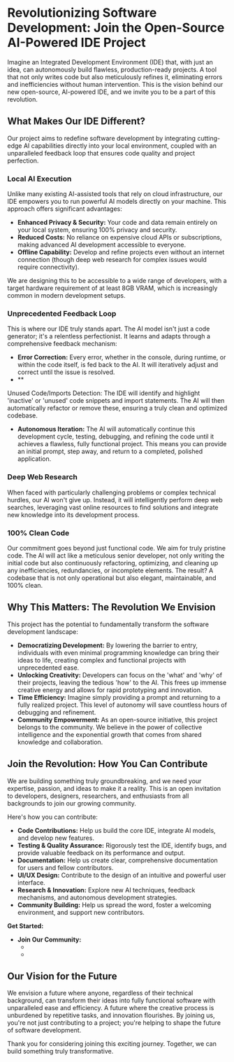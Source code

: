 # Revolutionizing Software Development: Join the Open-Source AI-Powered IDE Project

Imagine an Integrated Development Environment (IDE) that, with just an idea, can autonomously build flawless, production-ready projects. A tool that not only writes code but also meticulously refines it, eliminating errors and inefficiencies without human intervention. This is the vision behind our new open-source, AI-powered IDE, and we invite you to be a part of this revolution.

## What Makes Our IDE Different?

Our project aims to redefine software development by integrating cutting-edge AI capabilities directly into your local environment, coupled with an unparalleled feedback loop that ensures code quality and project perfection.

### Local AI Execution
Unlike many existing AI-assisted tools that rely on cloud infrastructure, our IDE empowers you to run powerful AI models directly on your machine. This approach offers significant advantages:

- **Enhanced Privacy & Security:** Your code and data remain entirely on your local system, ensuring 100% privacy and security.
- **Reduced Costs:** No reliance on expensive cloud APIs or subscriptions, making advanced AI development accessible to everyone.
- **Offline Capability:** Develop and refine projects even without an internet connection (though deep web research for complex issues would require connectivity).

We are designing this to be accessible to a wide range of developers, with a target hardware requirement of at least 8GB VRAM, which is increasingly common in modern development setups.

### Unprecedented Feedback Loop
This is where our IDE truly stands apart. The AI model isn't just a code generator; it's a relentless perfectionist. It learns and adapts through a comprehensive feedback mechanism:

- **Error Correction:** Every error, whether in the console, during runtime, or within the code itself, is fed back to the AI. It will iteratively adjust and correct until the issue is resolved.
- **


Unused Code/Imports Detection: The IDE will identify and highlight 'inactive' or 'unused' code snippets and import statements. The AI will then automatically refactor or remove these, ensuring a truly clean and optimized codebase.
- **Autonomous Iteration:** The AI will automatically continue this development cycle, testing, debugging, and refining the code until it achieves a flawless, fully functional project. This means you can provide an initial prompt, step away, and return to a completed, polished application.

### Deep Web Research
When faced with particularly challenging problems or complex technical hurdles, our AI won't give up. Instead, it will intelligently perform deep web searches, leveraging vast online resources to find solutions and integrate new knowledge into its development process.

### 100% Clean Code
Our commitment goes beyond just functional code. We aim for truly pristine code. The AI will act like a meticulous senior developer, not only writing the initial code but also continuously refactoring, optimizing, and cleaning up any inefficiencies, redundancies, or incomplete elements. The result? A codebase that is not only operational but also elegant, maintainable, and 100% clean.

## Why This Matters: The Revolution We Envision

This project has the potential to fundamentally transform the software development landscape:

- **Democratizing Development:** By lowering the barrier to entry, individuals with even minimal programming knowledge can bring their ideas to life, creating complex and functional projects with unprecedented ease.
- **Unlocking Creativity:** Developers can focus on the 'what' and 'why' of their projects, leaving the tedious 'how' to the AI. This frees up immense creative energy and allows for rapid prototyping and innovation.
- **Time Efficiency:** Imagine simply providing a prompt and returning to a fully realized project. This level of autonomy will save countless hours of debugging and refinement.
- **Community Empowerment:** As an open-source initiative, this project belongs to the community. We believe in the power of collective intelligence and the exponential growth that comes from shared knowledge and collaboration.

## Join the Revolution: How You Can Contribute

We are building something truly groundbreaking, and we need your expertise, passion, and ideas to make it a reality. This is an open invitation to developers, designers, researchers, and enthusiasts from all backgrounds to join our growing community.

Here's how you can contribute:

- **Code Contributions:** Help us build the core IDE, integrate AI models, and develop new features.
- **Testing & Quality Assurance:** Rigorously test the IDE, identify bugs, and provide valuable feedback on its performance and output.
- **Documentation:** Help us create clear, comprehensive documentation for users and fellow contributors.
- **UI/UX Design:** Contribute to the design of an intuitive and powerful user interface.
- **Research & Innovation:** Explore new AI techniques, feedback mechanisms, and autonomous development strategies.
- **Community Building:** Help us spread the word, foster a welcoming environment, and support new contributors.

**Get Started:**

- **Join Our Community:**
    - [Discord]: (https://discord.gg/jmbDGwtZ7P)
    - [Telegram]: (https://t.me/EvolvIDE)

## Our Vision for the Future

We envision a future where anyone, regardless of their technical background, can transform their ideas into fully functional software with unparalleled ease and efficiency. A future where the creative process is unburdened by repetitive tasks, and innovation flourishes. By joining us, you're not just contributing to a project; you're helping to shape the future of software development.

Thank you for considering joining this exciting journey. Together, we can build something truly transformative.

